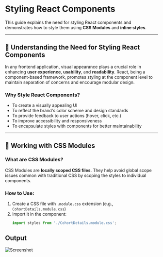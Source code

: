 # Styling React Components

This guide explains the need for styling React components and demonstrates how to style them using **CSS Modules** and **inline styles**.

---

## 📌 Understanding the Need for Styling React Components

In any frontend application, visual appearance plays a crucial role in enhancing **user experience**, **usability**, and **readability**. React, being a component-based framework, promotes styling at the component level to maintain separation of concerns and encourage modular design.

### Why Style React Components?
- To create a visually appealing UI
- To reflect the brand's color scheme and design standards
- To provide feedback to user actions (hover, click, etc.)
- To improve accessibility and responsiveness
- To encapsulate styles with components for better maintainability

---

## 🎨 Working with CSS Modules

### What are CSS Modules?
CSS Modules are **locally scoped CSS files**. They help avoid global scope issues common with traditional CSS by scoping the styles to individual components.

### How to Use:
1. Create a CSS file with `.module.css` extension (e.g., `CohortDetails.module.css`)
2. Import it in the component:
   ```jsx
   import styles from './CohortDetails.module.css';


## Output
![Screenshot](screenshot/output5.png)